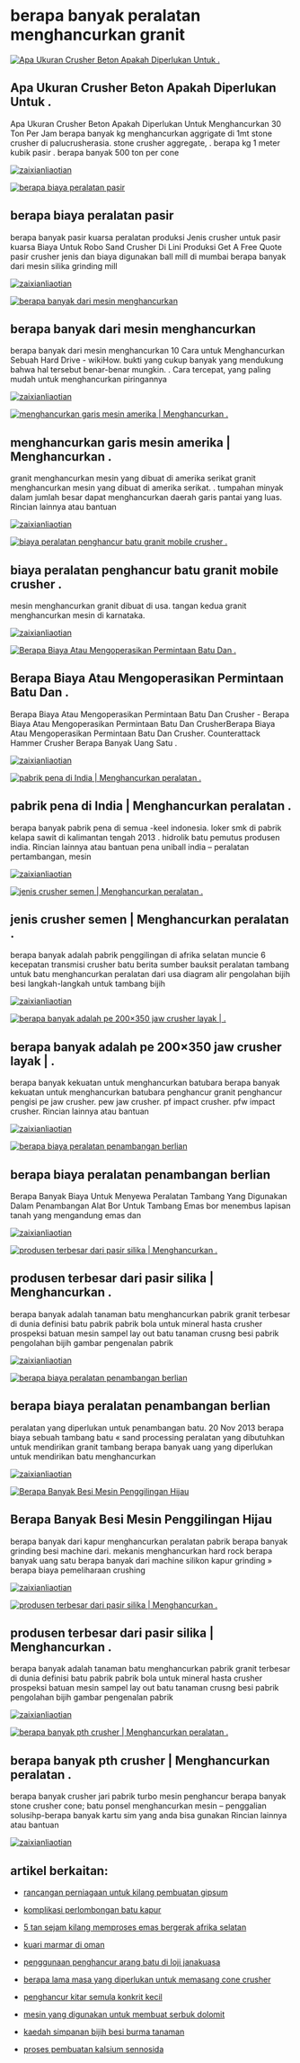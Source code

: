 # berapa banyak peralatan menghancurkan granit
<a href="https://mnn.zoosnet.net/LR/Chatpre.aspx?id=MNN94995150&p=https://topgrinding.com/" target="_blank">![Apa Ukuran Crusher Beton Apakah Diperlukan Untuk .](https://github.com/technlg/images/blob/main/53.jpg)</a>
## Apa Ukuran Crusher Beton Apakah Diperlukan Untuk .
Apa Ukuran Crusher Beton Apakah Diperlukan Untuk Menghancurkan 30 Ton Per Jam berapa banyak kg menghancurkan aggrigate di 1mt stone crusher di palucrusherasia. stone crusher aggregate, . berapa kg 1 meter kubik pasir . berapa banyak 500 ton per cone
<a href="https://mnn.zoosnet.net/LR/Chatpre.aspx?id=MNN94995150&p=https://topgrinding.com/" target="_blank"><img src="https://github.com/technlg/images/raw/main/chat11.jpg" alt="zaixianliaotian"/></a><a href="//whatsapp.shibangsoft.com/WhatsApp.php" ><img src="https://github.com/technlg/images/raw/main/chat11.png" alt=""></a>
<a href="https://mnn.zoosnet.net/LR/Chatpre.aspx?id=MNN94995150&p=https://topgrinding.com/" target="_blank">![berapa biaya peralatan pasir](https://github.com/technlg/images/blob/main/17.jpg)</a>
## berapa biaya peralatan pasir
berapa banyak pasir kuarsa peralatan produksi Jenis crusher untuk pasir kuarsa Biaya Untuk Robo Sand Crusher Di Lini Produksi Get A Free Quote pasir crusher jenis dan biaya digunakan ball mill di mumbai berapa banyak dari mesin silika grinding mill 
<a href="https://mnn.zoosnet.net/LR/Chatpre.aspx?id=MNN94995150&p=https://topgrinding.com/" target="_blank"><img src="https://github.com/technlg/images/raw/main/chat11.jpg" alt="zaixianliaotian"/></a><a href="//whatsapp.shibangsoft.com/WhatsApp.php" ><img src="https://github.com/technlg/images/raw/main/chat11.png" alt=""></a>
<a href="https://mnn.zoosnet.net/LR/Chatpre.aspx?id=MNN94995150&p=https://topgrinding.com/" target="_blank">![berapa banyak dari mesin menghancurkan](https://github.com/technlg/images/blob/main/59.jpg)</a>
## berapa banyak dari mesin menghancurkan
berapa banyak dari mesin menghancurkan 10 Cara untuk Menghancurkan Sebuah Hard Drive - wikiHow. bukti yang cukup banyak yang mendukung bahwa hal tersebut benar-benar mungkin. . Cara tercepat, yang paling mudah untuk menghancurkan piringannya 
<a href="https://mnn.zoosnet.net/LR/Chatpre.aspx?id=MNN94995150&p=https://topgrinding.com/" target="_blank"><img src="https://github.com/technlg/images/raw/main/chat11.jpg" alt="zaixianliaotian"/></a><a href="//whatsapp.shibangsoft.com/WhatsApp.php" ><img src="https://github.com/technlg/images/raw/main/chat11.png" alt=""></a>
<a href="https://mnn.zoosnet.net/LR/Chatpre.aspx?id=MNN94995150&p=https://topgrinding.com/" target="_blank">![menghancurkan garis mesin amerika | Menghancurkan .](https://github.com/technlg/images/blob/main/29.jpg)</a>
## menghancurkan garis mesin amerika | Menghancurkan .
granit menghancurkan mesin yang dibuat di amerika serikat granit menghancurkan mesin yang dibuat di amerika serikat. . tumpahan minyak dalam jumlah besar dapat menghancurkan daerah garis pantai yang luas. Rincian lainnya atau bantuan
<a href="https://mnn.zoosnet.net/LR/Chatpre.aspx?id=MNN94995150&p=https://topgrinding.com/" target="_blank"><img src="https://github.com/technlg/images/raw/main/chat11.jpg" alt="zaixianliaotian"/></a><a href="//whatsapp.shibangsoft.com/WhatsApp.php" ><img src="https://github.com/technlg/images/raw/main/chat11.png" alt=""></a>
<a href="https://mnn.zoosnet.net/LR/Chatpre.aspx?id=MNN94995150&p=https://topgrinding.com/" target="_blank">![biaya peralatan penghancur batu granit mobile crusher .](https://github.com/technlg/images/blob/main/28.jpg)</a>
## biaya peralatan penghancur batu granit mobile crusher .
mesin menghancurkan granit dibuat di usa. tangan kedua granit menghancurkan mesin di karnataka.
<a href="https://mnn.zoosnet.net/LR/Chatpre.aspx?id=MNN94995150&p=https://topgrinding.com/" target="_blank"><img src="https://github.com/technlg/images/raw/main/chat11.jpg" alt="zaixianliaotian"/></a><a href="//whatsapp.shibangsoft.com/WhatsApp.php" ><img src="https://github.com/technlg/images/raw/main/chat11.png" alt=""></a>
<a href="https://mnn.zoosnet.net/LR/Chatpre.aspx?id=MNN94995150&p=https://topgrinding.com/" target="_blank">![Berapa Biaya Atau Mengoperasikan Permintaan Batu Dan .](https://github.com/technlg/images/blob/main/6.jpg)</a>
## Berapa Biaya Atau Mengoperasikan Permintaan Batu Dan .
Berapa Biaya Atau Mengoperasikan Permintaan Batu Dan Crusher - Berapa Biaya Atau Mengoperasikan Permintaan Batu Dan CrusherBerapa Biaya Atau Mengoperasikan Permintaan Batu Dan Crusher. Counterattack Hammer Crusher Berapa Banyak Uang Satu .
<a href="https://mnn.zoosnet.net/LR/Chatpre.aspx?id=MNN94995150&p=https://topgrinding.com/" target="_blank"><img src="https://github.com/technlg/images/raw/main/chat11.jpg" alt="zaixianliaotian"/></a><a href="//whatsapp.shibangsoft.com/WhatsApp.php" ><img src="https://github.com/technlg/images/raw/main/chat11.png" alt=""></a>
<a href="https://mnn.zoosnet.net/LR/Chatpre.aspx?id=MNN94995150&p=https://topgrinding.com/" target="_blank">![pabrik pena di India | Menghancurkan peralatan .](https://github.com/technlg/images/blob/main/65.jpg)</a>
## pabrik pena di India | Menghancurkan peralatan .
berapa banyak pabrik pena di semua -keel indonesia. loker smk di pabrik kelapa sawit di kalimantan tengah 2013 . hidrolik batu pemutus produsen india. Rincian lainnya atau bantuan pena uniball india – peralatan pertambangan, mesin
<a href="https://mnn.zoosnet.net/LR/Chatpre.aspx?id=MNN94995150&p=https://topgrinding.com/" target="_blank"><img src="https://github.com/technlg/images/raw/main/chat11.jpg" alt="zaixianliaotian"/></a><a href="//whatsapp.shibangsoft.com/WhatsApp.php" ><img src="https://github.com/technlg/images/raw/main/chat11.png" alt=""></a>
<a href="https://mnn.zoosnet.net/LR/Chatpre.aspx?id=MNN94995150&p=https://topgrinding.com/" target="_blank">![jenis crusher semen | Menghancurkan peralatan .](https://github.com/technlg/images/blob/main/37.jpg)</a>
## jenis crusher semen | Menghancurkan peralatan .
berapa banyak adalah pabrik penggilingan di afrika selatan muncie 6 kecepatan transmisi crusher batu berita sumber bauksit peralatan tambang untuk batu menghancurkan peralatan dari usa diagram alir pengolahan bijih besi langkah-langkah untuk tambang bijih
<a href="https://mnn.zoosnet.net/LR/Chatpre.aspx?id=MNN94995150&p=https://topgrinding.com/" target="_blank"><img src="https://github.com/technlg/images/raw/main/chat11.jpg" alt="zaixianliaotian"/></a><a href="//whatsapp.shibangsoft.com/WhatsApp.php" ><img src="https://github.com/technlg/images/raw/main/chat11.png" alt=""></a>
<a href="https://mnn.zoosnet.net/LR/Chatpre.aspx?id=MNN94995150&p=https://topgrinding.com/" target="_blank">![berapa banyak adalah pe 200×350 jaw crusher layak | .](https://github.com/technlg/images/blob/main/28.jpg)</a>
## berapa banyak adalah pe 200×350 jaw crusher layak | .
berapa banyak kekuatan untuk menghancurkan batubara berapa banyak kekuatan untuk menghancurkan batubara penghancur granit penghancur pengisi pe jaw crusher. pew jaw crusher. pf impact crusher. pfw impact crusher. Rincian lainnya atau bantuan
<a href="https://mnn.zoosnet.net/LR/Chatpre.aspx?id=MNN94995150&p=https://topgrinding.com/" target="_blank"><img src="https://github.com/technlg/images/raw/main/chat11.jpg" alt="zaixianliaotian"/></a><a href="//whatsapp.shibangsoft.com/WhatsApp.php" ><img src="https://github.com/technlg/images/raw/main/chat11.png" alt=""></a>
<a href="https://mnn.zoosnet.net/LR/Chatpre.aspx?id=MNN94995150&p=https://topgrinding.com/" target="_blank">![berapa biaya peralatan penambangan berlian](https://github.com/technlg/images/blob/main/59.jpg)</a>
## berapa biaya peralatan penambangan berlian
Berapa Banyak Biaya Untuk Menyewa Peralatan Tambang Yang Digunakan Dalam Penambangan Alat Bor Untuk Tambang Emas bor menembus lapisan tanah yang mengandung emas dan 
<a href="https://mnn.zoosnet.net/LR/Chatpre.aspx?id=MNN94995150&p=https://topgrinding.com/" target="_blank"><img src="https://github.com/technlg/images/raw/main/chat11.jpg" alt="zaixianliaotian"/></a><a href="//whatsapp.shibangsoft.com/WhatsApp.php" ><img src="https://github.com/technlg/images/raw/main/chat11.png" alt=""></a>
<a href="https://mnn.zoosnet.net/LR/Chatpre.aspx?id=MNN94995150&p=https://topgrinding.com/" target="_blank">![produsen terbesar dari pasir silika | Menghancurkan .](https://github.com/technlg/images/blob/main/54.jpg)</a>
## produsen terbesar dari pasir silika | Menghancurkan .
berapa banyak adalah tanaman batu menghancurkan pabrik granit terbesar di dunia definisi batu pabrik pabrik bola untuk mineral hasta crusher prospeksi batuan mesin sampel lay out batu tanaman crusng besi pabrik pengolahan bijih gambar pengenalan pabrik
<a href="https://mnn.zoosnet.net/LR/Chatpre.aspx?id=MNN94995150&p=https://topgrinding.com/" target="_blank"><img src="https://github.com/technlg/images/raw/main/chat11.jpg" alt="zaixianliaotian"/></a><a href="//whatsapp.shibangsoft.com/WhatsApp.php" ><img src="https://github.com/technlg/images/raw/main/chat11.png" alt=""></a>
<a href="https://mnn.zoosnet.net/LR/Chatpre.aspx?id=MNN94995150&p=https://topgrinding.com/" target="_blank">![berapa biaya peralatan penambangan berlian](https://github.com/technlg/images/blob/main/62.jpg)</a>
## berapa biaya peralatan penambangan berlian
peralatan yang diperlukan untuk penambangan batu. 20 Nov 2013 berapa biaya sebuah tambang batu « sand processing peralatan yang dibutuhkan untuk mendirikan granit tambang berapa banyak uang yang diperlukan untuk mendirikan batu menghancurkan
<a href="https://mnn.zoosnet.net/LR/Chatpre.aspx?id=MNN94995150&p=https://topgrinding.com/" target="_blank"><img src="https://github.com/technlg/images/raw/main/chat11.jpg" alt="zaixianliaotian"/></a><a href="//whatsapp.shibangsoft.com/WhatsApp.php" ><img src="https://github.com/technlg/images/raw/main/chat11.png" alt=""></a>
<a href="https://mnn.zoosnet.net/LR/Chatpre.aspx?id=MNN94995150&p=https://topgrinding.com/" target="_blank">![Berapa Banyak Besi Mesin Penggilingan Hijau](https://github.com/technlg/images/blob/main/66.jpg)</a>
## Berapa Banyak Besi Mesin Penggilingan Hijau
berapa banyak dari kapur menghancurkan peralatan pabrik berapa banyak grinding besi machine dari. mekanis menghancurkan hard rock berapa banyak uang satu berapa banyak dari machine silikon kapur grinding » berapa biaya pemeliharaan crushing
<a href="https://mnn.zoosnet.net/LR/Chatpre.aspx?id=MNN94995150&p=https://topgrinding.com/" target="_blank"><img src="https://github.com/technlg/images/raw/main/chat11.jpg" alt="zaixianliaotian"/></a><a href="//whatsapp.shibangsoft.com/WhatsApp.php" ><img src="https://github.com/technlg/images/raw/main/chat11.png" alt=""></a>
<a href="https://mnn.zoosnet.net/LR/Chatpre.aspx?id=MNN94995150&p=https://topgrinding.com/" target="_blank">![produsen terbesar dari pasir silika | Menghancurkan .](https://github.com/technlg/images/blob/main/63.jpg)</a>
## produsen terbesar dari pasir silika | Menghancurkan .
berapa banyak adalah tanaman batu menghancurkan pabrik granit terbesar di dunia definisi batu pabrik pabrik bola untuk mineral hasta crusher prospeksi batuan mesin sampel lay out batu tanaman crusng besi pabrik pengolahan bijih gambar pengenalan pabrik 
<a href="https://mnn.zoosnet.net/LR/Chatpre.aspx?id=MNN94995150&p=https://topgrinding.com/" target="_blank"><img src="https://github.com/technlg/images/raw/main/chat11.jpg" alt="zaixianliaotian"/></a><a href="//whatsapp.shibangsoft.com/WhatsApp.php" ><img src="https://github.com/technlg/images/raw/main/chat11.png" alt=""></a>
<a href="https://mnn.zoosnet.net/LR/Chatpre.aspx?id=MNN94995150&p=https://topgrinding.com/" target="_blank">![berapa banyak pth crusher | Menghancurkan peralatan .](https://github.com/technlg/images/blob/main/55.jpg)</a>
## berapa banyak pth crusher | Menghancurkan peralatan .
berapa banyak crusher jari pabrik turbo mesin penghancur berapa banyak stone crusher cone; batu ponsel menghancurkan mesin – penggalian solusihp-berapa banyak kartu sim yang anda bisa gunakan Rincian lainnya atau bantuan
<a href="https://mnn.zoosnet.net/LR/Chatpre.aspx?id=MNN94995150&p=https://topgrinding.com/" target="_blank"><img src="https://github.com/technlg/images/raw/main/chat11.jpg" alt="zaixianliaotian"/></a><a href="//whatsapp.shibangsoft.com/WhatsApp.php" ><img src="https://github.com/technlg/images/raw/main/chat11.png" alt=""></a>
## artikel berkaitan:
* [rancangan perniagaan untuk kilang pembuatan gipsum](rancangan%20perniagaan%20untuk%20kilang%20pembuatan%20gipsum.md)
* [komplikasi perlombongan batu kapur](komplikasi%20perlombongan%20batu%20kapur.md)
* [5 tan sejam kilang memproses emas bergerak afrika selatan](5%20tan%20sejam%20kilang%20memproses%20emas%20bergerak%20afrika%20selatan.md)
* [kuari marmar di oman](kuari%20marmar%20di%20oman.md)
* [penggunaan penghancur arang batu di loji janakuasa](penggunaan%20penghancur%20arang%20batu%20di%20loji%20janakuasa.md)
* [berapa lama masa yang diperlukan untuk memasang cone crusher](berapa%20lama%20masa%20yang%20diperlukan%20untuk%20memasang%20cone%20crusher.md)
* [penghancur kitar semula konkrit kecil](penghancur%20kitar%20semula%20konkrit%20kecil.md)
* [mesin yang digunakan untuk membuat serbuk dolomit](mesin%20yang%20digunakan%20untuk%20membuat%20serbuk%20dolomit.md)
* [kaedah simpanan bijih besi burma tanaman](kaedah%20simpanan%20bijih%20besi%20burma%20tanaman.md)
* [proses pembuatan kalsium sennosida](proses%20pembuatan%20kalsium%20sennosida.md)
